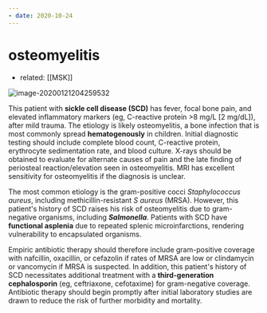 ```yaml
---
- date: 2020-10-24
---
```


# osteomyelitis

- related: [[MSK]]

<!-- osteomyelitis in normal and sickle cell kids organisms, empiric treatment -->

![image-20200121204259532](https://photos.thisispiggy.com/file/wikiFiles/image-20200121204259532.png)

This patient with **sickle cell disease (SCD)** has fever, focal bone pain, and elevated inflammatory markers (eg, C-reactive protein >8 mg/L \[2 mg/dL]), after mild trauma. The etiology is likely osteomyelitis, a bone infection that is most commonly spread **hematogenously** in children. Initial diagnostic testing should include complete blood count, C-reactive protein, erythrocyte sedimentation rate, and blood culture. X-rays should be obtained to evaluate for alternate causes of pain and the late finding of periosteal reaction/elevation seen in osteomyelitis. MRI has excellent sensitivity for osteomyelitis if the diagnosis is unclear.

The most common etiology is the gram-positive cocci _Staphylococcus aureus_, including methicillin-resistant _S aureus_ (MRSA). However, this patient's history of SCD raises his risk of osteomyelitis due to gram-negative organisms, including **_Salmonella_**. Patients with SCD have **functional asplenia** due to repeated splenic microinfarctions, rendering vulnerability to encapsulated organisms.

Empiric antibiotic therapy should therefore include gram-positive coverage with nafcillin, oxacillin, or cefazolin if rates of MRSA are low or clindamycin or vancomycin if MRSA is suspected. In addition, this patient's history of SCD necessitates additional treatment with a **third-generation cephalosporin** (eg, ceftriaxone, cefotaxime) for gram-negative coverage. Antibiotic therapy should begin promptly after initial laboratory studies are drawn to reduce the risk of further morbidity and mortality.
